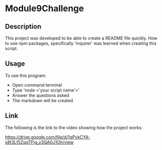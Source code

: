# Module9Challenge

## Description

This project was developed to be able to create a README file quickly. How to use npm packages, specifically 'inquirer' was learned when creating this script. 

## Usage

To use this program:

- Open command terminal
- Type 'node <'your script name'>'
- Answer the questions asked
- The markdown will be created

## Link

The following is the link to the video showing how the project works:

https://drive.google.com/file/d/1gPvkCYA-s8t3Lf5ZqgTFig_v3QAGJ1Oh/view
